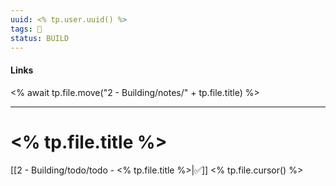 ```yaml
---
uuid: <% tp.user.uuid() %>
tags: 🧠
status: BUILD
---
```

#### Links
<% await tp.file.move("2 - Building/notes/" + tp.file.title) %>

---
# <% tp.file.title %>
[[2 - Building/todo/todo - <% tp.file.title %>|✅]]
<% tp.file.cursor() %>